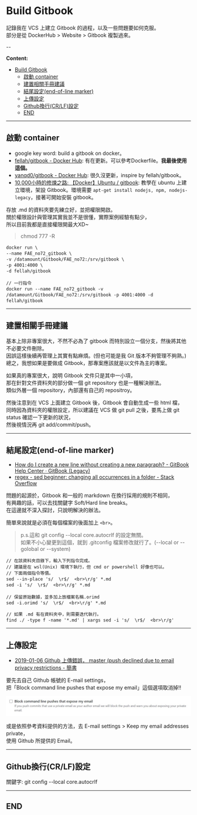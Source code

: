 # Build Gitbook

記錄我在 VCS 上建立 Gitbook 的過程，以及一些問題要如何克服。  
部分是從 DockerHub > Website > Gitbook 複製過來。

--

**Content:**

<!-- TOC -->

- [Build Gitbook](#build-gitbook)
  - [啟動 container](#啟動-container)
  - [建置相關手冊建議](#建置相關手冊建議)
  - [結尾設定(end-of-line marker)](#結尾設定end-of-line-marker)
  - [上傳設定](#上傳設定)
  - [Github換行(CR/LF)設定](#github換行crlf設定)
  - [END](#end)

<!-- /TOC -->

---

## 啟動 container

- google key word: build a gitbook on docker。
- [fellah/gitbook - Docker Hub](https://hub.docker.com/r/fellah/gitbook/): 有在更新。可以參考Dockerfile。**我最後使用這個。**
- [yanqd0/gitbook - Docker Hub](https://hub.docker.com/r/yanqd0/gitbook/): 很久沒更新，inspire by fellah/gitbook。
- [10,000小時的修煉之路: 【Docker】Ubuntu / gitbook](http://webcache.googleusercontent.com/search?q=cache:3yNCZ36iXKQJ:maxdev.huder.link/2016/02/dockerubuntu-gitbook.html+&cd=10&hl=zh-TW&ct=clnk&gl=tw): 教學在 ubuntu 上建立環境，架設 Gitbook。環境需要 `apt-get install nodejs, npm, nodejs-legacy`，接著可開始安裝 gitbook。

存放 .md 的資料夾要先練立好，並把權限開啟。  
關於權限設計與管理其實我並不是很懂，實際案例經驗有點少，  
所以目前我都是直接權限開最大XD~

> chmod 777 <folder> -R

```{bash}
docker run \
--name FAE_no72_gitbook \
-v /datamount/Gitbook/FAE_no72:/srv/gitbook \
-p 4001:4000 \
-d fellah/gitbook

// 一行指令
docker run --name FAE_no72_gitbook -v /datamount/Gitbook/FAE_no72:/srv/gitbook -p 4001:4000 -d fellah/gitbook
```

---

## 建置相關手冊建議

基本上除非專案很大，不然不必為了 gitbook 而特別設立一個分支，然後將其他不必要文件刪除。  <br>
因誤這樣後續再管理上其實有點麻煩。(但也可能是我 Git 版本不夠管理不夠熟。)  
總之，我想如果是要做成 Gitbook，那專案應該就是以文件為主的專案。

如果真的專案很大，說明 Gitbook 文件只是其中一小項，  <br>
那在針對文件資料夾的部分做一個 git repository 也是一種解決辦法。  <br>
類似外層一個 repository，內部還有自己的 repositroy。

然後注意到在 VCS 上面建立  Gitbook 後，Gitbook 會自動生成一些 html 檔，  
同時因為資料夾的權限設定，所以建議在 VCS 做 git pull 之後，要馬上做 git status 確認一下更新的狀況，  
然後視情況再 git add/commit/push。

---

## 結尾設定(end-of-line marker)

- [How do I create a new line without creating a new paragraph? - GitBook Help Center · GitBook (Legacy)](https://legacy.gitbook.com/book/gitbookio/help/discussions/40)
- [regex - sed beginner: changing all occurrences in a folder - Stack Overflow](https://stackoverflow.com/questions/905144/sed-beginner-changing-all-occurrences-in-a-folder)

問題的起源於，Gitbook 和一般的 markdown 在換行採用的規則不相同，  
有興趣的話，可以去找關鍵字 Soft/Hard line breaks。  
在這邊就不深入探討，只說明解決的辦法。

簡單來說就是必須在每個檔案的後面加上 `<br>`。  <br>

> p.s.這和 git config --local core.autocrlf 的設定無關。  
> 如果不小心變更到這個，就到 .gitconfig 檔案修改就行了。(--local or --golobal or --system)

```{bash}
// 在該資料夾目錄下，輸入下列指令完成。
// 建議是在 wsl(Unix) 環境下執行，但 cmd or powershell 好像也可以。
// 下面兩個指令等價。
sed --in-place 's/  \r$/  <br>\r/g' *.md
sed -i 's/  \r$/  <br>\r/g' *.md

// 保留原始數據，並多加上放檔案名稱.orimd
sed -i.orimd 's/  \r$/  <br>\r/g' *.md
```

```{bash}
// 如果 .md 有在資料夾中，則需要迭代執行。
find ./ -type f -name '*.md' | xargs sed -i 's/  \r$/  <br>\r/g'
```

---

## 上傳設定

- [2019-01-06 Github 上傳錯誤， master (push declined due to email privacy restrictions - 簡書](https://www.jianshu.com/p/ae80af8f65e5)

要先去自己 Github 帳號的 E-mail settings，  <br>
把「Block command line pushes that expose my email」這個選項取消掉!!

![github_email_setting_command_line](./image/github_email_setting_command_line.jpg)

或是依照參考資料提供的方法，去 E-mail settings > Keep my email addresses private，  <br>
使用 Github 所提供的 Email。

---

## Github換行(CR/LF)設定

關鍵字: git config --local core.autocrlf

---

## END
